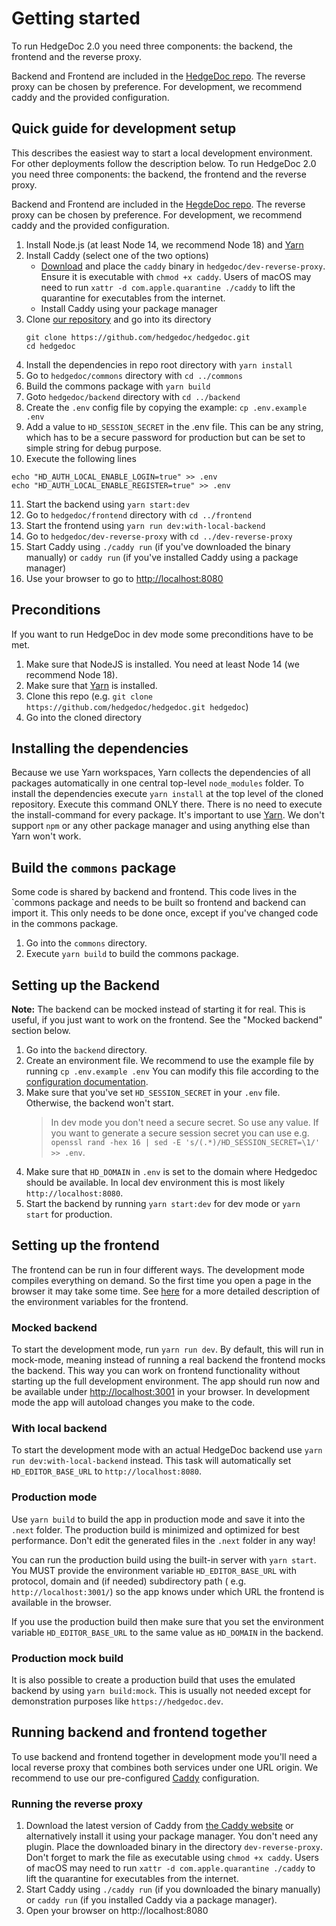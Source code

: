 # Getting started

To run HedgeDoc 2.0 you need three components: the backend, the frontend and the reverse proxy.

Backend and Frontend are included in the [HedgeDoc repo](https://github.com/hedgedoc/hedgedoc). The reverse proxy can be chosen by preference. For development, we
recommend caddy and the provided configuration.

## Quick guide for development setup

This describes the easiest way to start a local development environment. For other deployments follow the description
below.
To run HedgeDoc 2.0 you need three components: the backend, the frontend and the reverse proxy.

Backend and Frontend are included in the [HegdeDoc repo](https://github.com/hedgedoc/hedgedoc). The reverse proxy can be chosen by preference. For development, we
recommend caddy and the provided configuration.

1. Install Node.js (at least Node 14, we recommend Node 18) and [Yarn](https://yarnpkg.com/getting-started/install)
2. Install Caddy (select one of the two options)
   - [Download](https://caddyserver.com/) and place the `caddy` binary in `hedgedoc/dev-reverse-proxy`. Ensure it is executable with `chmod +x caddy`. Users of macOS may need to run `xattr -d com.apple.quarantine ./caddy` to lift the quarantine for executables from the internet. 
   - Install Caddy using your package manager
3. Clone [our repository](https://github.com/hedgedoc/hedgedoc.git) and go into its directory
     ```shell
     git clone https://github.com/hedgedoc/hedgedoc.git
     cd hedgedoc
     ```
4. Install the dependencies in repo root directory with `yarn install`
5. Go to `hedgedoc/commons` directory with `cd ../commons`
6. Build the commons package with `yarn build`
7. Goto `hedgedoc/backend` directory with `cd ../backend`
8. Create the `.env` config file by copying the example: `cp .env.example .env`
9. Add a value to `HD_SESSION_SECRET` in the .env file. This can be any string, which has to be a secure password for production but can be set to simple string for debug purpose.
10. Execute the following lines
   ```shell
  echo "HD_AUTH_LOCAL_ENABLE_LOGIN=true" >> .env
  echo "HD_AUTH_LOCAL_ENABLE_REGISTER=true" >> .env
   ```
11. Start the backend using `yarn start:dev`
12. Go to  `hedgedoc/frontend` directory with `cd ../frontend`
13. Start the frontend using `yarn run dev:with-local-backend`
14. Go to `hedgedoc/dev-reverse-proxy` with `cd ../dev-reverse-proxy`
15. Start Caddy using `./caddy run` (if you've downloaded the binary manually) or `caddy run` (if you've installed Caddy using a package manager)
16. Use your browser to go to <http://localhost:8080>

## Preconditions

If you want to run HedgeDoc in dev mode some preconditions have to be met.

1. Make sure that NodeJS is installed. You need at least Node 14 (we recommend Node 18).
2. Make sure that [Yarn](https://yarnpkg.com/) is installed.
3. Clone this repo (e.g. `git clone https://github.com/hedgedoc/hedgedoc.git hedgedoc`)
4. Go into the cloned directory

## Installing the dependencies

Because we use Yarn workspaces, Yarn collects the dependencies of all packages automatically in one central top-level
`node_modules` folder.
To install the dependencies execute `yarn install` at the top level of the cloned repository.
Execute this command ONLY there. There is no need to execute the install-command for every package.
It's important to use [Yarn](https://yarnpkg.com/). We don't support `npm` or any other package manager and using anything
else than Yarn won't work.

## Build the `commons` package

Some code is shared by backend and frontend. This code lives in the `commons package and needs to be built so
frontend and backend can import it.
This only needs to be done once, except if you've changed code in the commons package.

1. Go into the `commons` directory.
2. Execute `yarn build` to build the commons package.

## Setting up the Backend

**Note:** The backend can be mocked instead of starting it for real. This is useful, if you just want to work on the frontend. See the "Mocked backend" section below.

1. Go into the `backend` directory.
2. Create an environment file. We recommend to use the example file by running `cp .env.example .env`
   You can modify this file according to the [configuration documentation](../config/index.md).
3. Make sure that you've set `HD_SESSION_SECRET` in your `.env` file. Otherwise, the backend won't start.
   > In dev mode you don't need a secure secret. So use any value. If you want to generate a secure session secret you
   can use e.g. `openssl rand -hex 16 | sed -E 's/(.*)/HD_SESSION_SECRET=\1/' >> .env`.
4. Make sure that `HD_DOMAIN` in `.env` is set to the domain where Hedgedoc should be available. In local dev
   environment this is most likely `http://localhost:8080`.
5. Start the backend by running `yarn start:dev` for dev mode or `yarn start` for production.

## Setting up the frontend

The frontend can be run in four different ways. The development mode compiles everything on demand. So the first time
you open a page in the browser it may take some time.
See [here](setup/frontend.md) for a more detailed description of the environment variables for the frontend.

### Mocked backend

To start the development mode, run `yarn run dev`.
By default, this will run in mock-mode, meaning instead of running a real backend the frontend mocks the backend.
This way you can work on frontend functionality without starting up the full development environment.
The app should run now and be available under [http://localhost:3001](http://localhost:3001) in your browser.
In development mode the app will autoload changes you make to the code.

### With local backend

To start the development mode with an actual HedgeDoc backend use `yarn run dev:with-local-backend` instead.
This task will automatically set `HD_EDITOR_BASE_URL` to `http://localhost:8080`.

### Production mode

Use `yarn build` to build the app in production mode and save it into the `.next` folder. The production build is
minimized and optimized for best performance. Don't edit the generated files in the `.next` folder in any way!

You can run the production build using the built-in server with `yarn start`.
You MUST provide the environment variable `HD_EDITOR_BASE_URL` with protocol, domain and (if needed) subdirectory path (
e.g. `http://localhost:3001/`) so the app knows under which URL the frontend is available in the browser.

If you use the production build then make sure that you set the environment variable `HD_EDITOR_BASE_URL` to the same
value as `HD_DOMAIN` in the backend.

### Production mock build

It is also possible to create a production build that uses the emulated backend by using `yarn build:mock`. This is
usually not needed except for demonstration purposes like `https://hedgedoc.dev`.

## Running backend and frontend together

To use backend and frontend together in development mode you'll need a local reverse proxy that combines both services
under one URL origin.
We recommend to use our pre-configured [Caddy](https://caddyserver.com/) configuration.

### Running the reverse proxy

1. Download the latest version of Caddy from [the Caddy website](https://caddyserver.com/) or alternatively install it
   using your package manager. You don't need any plugin. Place the downloaded binary in the
   directory `dev-reverse-proxy`. Don't forget to mark the file as executable using `chmod +x caddy`. Users of macOS may need to run `xattr -d com.apple.quarantine ./caddy` to lift the quarantine for executables from the internet.
2. Start Caddy using `./caddy run` (if you downloaded the binary manually) or `caddy run` (if you installed Caddy via a package manager).
3. Open your browser on http://localhost:8080
